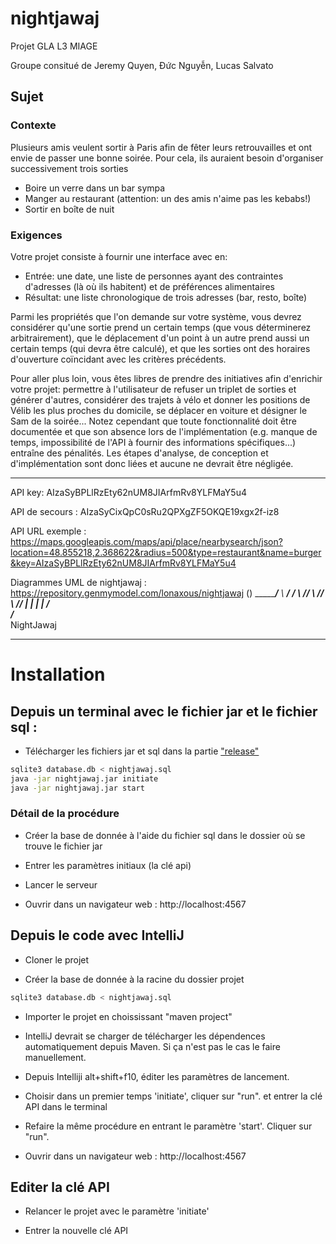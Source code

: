 # nightjawaj
Projet GLA L3 MIAGE

Groupe consitué de Jeremy Quyen, Đức Nguyễn, Lucas Salvato

## Sujet
### Contexte

Plusieurs amis veulent sortir à Paris afin de fêter leurs retrouvailles et ont envie de passer une bonne soirée. Pour cela, ils auraient besoin d'organiser successivement trois sorties

* Boire un verre dans un bar sympa
* Manger au restaurant (attention: un des amis n'aime pas les kebabs!)
* Sortir en boîte de nuit

### Exigences

Votre projet consiste à fournir une interface avec en:

* Entrée: une date, une liste de personnes ayant des contraintes d'adresses (là où ils habitent) et de préférences alimentaires
* Résultat: une liste chronologique de trois adresses (bar, resto, boîte)

Parmi les propriétés que l'on demande sur votre système, vous devrez considérer qu'une sortie prend un certain temps (que vous déterminerez arbitrairement), que le déplacement d'un point à un autre prend aussi un certain temps (qui devra être calculé), et que les sorties ont des horaires d'ouverture coïncidant avec les critères précédents.

Pour aller plus loin, vous êtes libres de prendre des initiatives afin d'enrichir votre projet: permettre à l'utilisateur de refuser un triplet de sorties et générer d'autres, considérer des trajets à vélo et donner les positions de Vélib les plus proches du domicile, se déplacer en voiture et désigner le Sam de la soirée... Notez cependant que toute fonctionnalité doit être documentée et que son absence lors de l'implémentation (e.g. manque de temps, impossibilité de l'API à fournir des informations spécifiques...) entraîne des pénalités. Les étapes d'analyse, de conception et d'implémentation sont donc liées et aucune ne devrait être négligée.

___

API key: AIzaSyBPLlRzEty62nUM8JIArfmRv8YLFMaY5u4

API de secours : AIzaSyCixQpC0sRu2QPXgZF5OKQE19xgx2f-iz8

API URL exemple : https://maps.googleapis.com/maps/api/place/nearbysearch/json?location=48.855218,2.368622&radius=500&type=restaurant&name=burger&key=AIzaSyBPLlRzEty62nUM8JIArfmRv8YLFMaY5u4

Diagrammes UML de nightjawaj : https://repository.genmymodel.com/lonaxous/nightjawaj
         ()
 ________/__
 \ _____/_ /
  \\     //
   \\   //
    \\ //
     | |
     | |
    /   \
   /_____\
  NightJawaj
                                                                
____

# Installation
## Depuis un terminal avec le fichier jar et le fichier sql :

* Télécharger les fichiers jar et sql dans la partie ["release"](https://github.com/Nomeji/nightjawaj/releases "téléchargement")

```bash
sqlite3 database.db < nightjawaj.sql
java -jar nightjawaj.jar initiate
java -jar nightjawaj.jar start
```

### Détail de la procédure

* Créer la base de donnée à l'aide du fichier sql dans le dossier où se trouve le fichier jar

* Entrer les paramètres initiaux (la clé api)

* Lancer le serveur

* Ouvrir dans un navigateur web : http://localhost:4567

## Depuis le code avec IntelliJ

* Cloner le projet

* Créer la base de donnée à la racine du dossier projet

```bash
sqlite3 database.db < nightjawaj.sql
```

* Importer le projet en choississant "maven project"

* IntelliJ devrait se charger de télécharger les dépendences automatiquement depuis Maven. Si ça n'est pas le cas le faire manuellement.

* Depuis Intelliji alt+shift+f10, éditer les paramètres de lancement.

* Choisir dans un premier temps 'initiate', cliquer sur "run". et entrer la clé API dans le terminal

* Refaire la même procédure en entrant le paramètre 'start'. Cliquer sur "run".

* Ouvrir dans un navigateur web : http://localhost:4567

## Editer la clé API

* Relancer le projet avec le paramètre 'initiate'

* Entrer la nouvelle clé API
